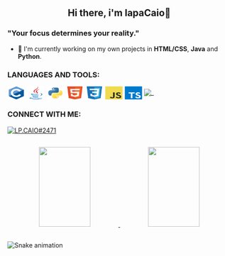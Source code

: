 
<!--APRESENTATION-->
<div>
  <h2 align="center">Hi there, i'm lapaCaio👋</h2>
  <h3>"Your focus determines your reality."</h3>
</div>

- 🤖 I'm currently working on my own projects in **HTML/CSS**, **Java** and **Python**.

<div style="display: inline_block">
  <div>
    <h3>LANGUAGES AND TOOLS:</h3>
  </div>
  <img align="center" alt="C" height="30" width="40" src="https://raw.githubusercontent.com/devicons/devicon/master/icons/c/c-original.svg">
  <img align="center" alt="Java" height="30" width="40" src="https://raw.githubusercontent.com/devicons/devicon/master/icons/java/java-original.svg">
  <img align="center" alt="Python" height="30" width="40" src="https://raw.githubusercontent.com/devicons/devicon/master/icons/python/python-original.svg">
  <img align="center" alt="HTML" height="30" width="40" src="https://raw.githubusercontent.com/devicons/devicon/master/icons/html5/html5-original.svg">
  <img align="center" alt="CSS" height="30" width="40" src="https://raw.githubusercontent.com/devicons/devicon/master/icons/css3/css3-original.svg">
  <img align="center" alt="Javascript" height="30" width="40" src="https://raw.githubusercontent.com/devicons/devicon/master/icons/javascript/javascript-original.svg">
  <img align="center" alt="Typescript" height="30" width="40" src="https://raw.githubusercontent.com/devicons/devicon/master/icons/typescript/typescript-original.svg">
  <img align="center" alt="_" height="30" width="40" src="https://raw.githubusercontent.com/devicons/devicon/master/icons/cypress/cypress-original.svg">
</div>

<div>
  <h3 align="left">CONNECT WITH ME:</h3>
  <div align="left">
    <a href="https://discord.gg/LP.CAIO#2471" target="blank">
      <img align="center" alt="LP.CAIO#2471" src="https://raw.githubusercontent.com/rahuldkjain/github-profile-readme-generator/master/src/images/icons/Social/discord.svg" height="30" width="40" />
    </a>
  </div>
</div>

##

<!--GITHUB STATS-->
<div align="center">
  <a href="https://github.com/lapaCaio">
  <img height="180em" width="48%" src="https://github-readme-stats.vercel.app/api?username=lapaCaio&show_icons=true&theme=dracula&include_all_commits=true&count_private=true"/>  
  <img height="180em" width="48%" src="https://github-readme-stats.vercel.app/api/top-langs/?username=lapaCaio&layout=compact&langs_count=16&theme=dracula"/>
  </a>
</div>

##

  ![Snake animation](https://github.com/lapaCaio/lapaCaio/blob/output/github-contribution-grid-snake.svg)

